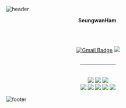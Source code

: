 ![header](https://capsule-render.vercel.app/api?type=waving&&color=gradient&height=100&section=header&fontSize=90)


<div align = "center">

<!-- <strong>Joyful Joy 🥳</strong><br><br> -->
  <strong>SeungwanHam</strong>.<br>
<!-- My goal is to give good influence to society.<br>
Have a day full of JOY today. -->


<br/><br/>


<!-- [![Hits](https://hits.seeyoufarm.com/api/count/incr/badge.svg?url=https%3A%2F%2Fgithub.com%2FseungwanHam&count_bg=%2379C83D&title_bg=%23555555&icon=&icon_color=%23E7E7E7&title=VISIT&edge_flat=false)](https://hits.seeyoufarm.com) -->
[![Gmail Badge](https://img.shields.io/badge/Gmail-d14836?style=flat-square&logo=Gmail&logoColor=white&link=mailto:seungwan7511@gmail.com)](mailto:seungwan7511@gmail.com)
<a href="https://seungwanHam.github.io" target="_blank"><img src="https://img.shields.io/badge/Blog-181717?style=flat-square&logo=GitHub&logoColor=white"/></a>
  
﹏﹏﹏﹏﹏﹏﹏

<br/>

<img src="https://img.shields.io/badge/Python-3776AB?style=flat-square&logo=Python&logoColor=white"/>
<img src="https://img.shields.io/badge/C-A8B9CC?style=flat-square&logo=C&logoColor=white"/>
<img src="https://img.shields.io/badge/Java-007396?style=flat-square&logo=Java&logoColor=white"/><br>
<img src="https://img.shields.io/badge/HTML5-E34F26?style=flat-square&logo=HTML5&logoColor=white"/>
  <img src="https://img.shields.io/badge/CSS3-1572B6?style=flat-square&logo=CSS3&logoColor=white"/>
  <img src="https://img.shields.io/badge/javaScript-F7DF1E?style=flat-square&logo=JavaScript&logoColor=white"/>
  <img src="https://img.shields.io/badge/jQuery-0769AD?style=flat-square&logo=jQuery&logoColor=white"/>
  <img src="
<br>
<img src="https://img.shields.io/badge/Git-F05032?style=flat-square&logo=Git&logoColor=white"/>

</div>

![footer](https://capsule-render.vercel.app/api?type=waving&&color=gradient&height=100&section=footer&fontSize=90)

